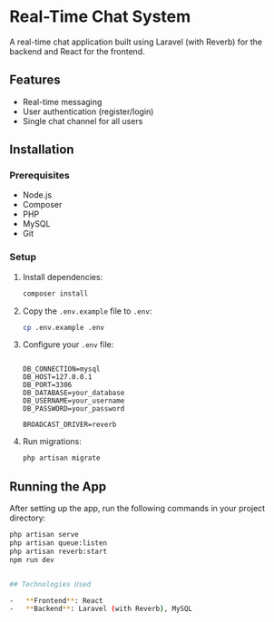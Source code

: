 # Real-Time Chat System

A real-time chat application built using Laravel (with Reverb) for the backend and React for the frontend.

## Features

-   Real-time messaging
-   User authentication (register/login)
-   Single chat channel for all users

## Installation

### Prerequisites

-   Node.js
-   Composer
-   PHP
-   MySQL
-   Git

### Setup

1. Install dependencies:

    ```bash
    composer install
    ```

2. Copy the `.env.example` file to `.env`:

    ```bash
    cp .env.example .env
    ```

3. Configure your `.env` file:

    ```env

    DB_CONNECTION=mysql
    DB_HOST=127.0.0.1
    DB_PORT=3306
    DB_DATABASE=your_database
    DB_USERNAME=your_username
    DB_PASSWORD=your_password

    BROADCAST_DRIVER=reverb
    ```

4. Run migrations:

    ```bash
    php artisan migrate
    ```

## Running the App

After setting up the app, run the following commands in your project directory:

```bash
php artisan serve
php artisan queue:listen
php artisan reverb:start
npm run dev


## Technologies Used

-   **Frontend**: React
-   **Backend**: Laravel (with Reverb), MySQL



```

